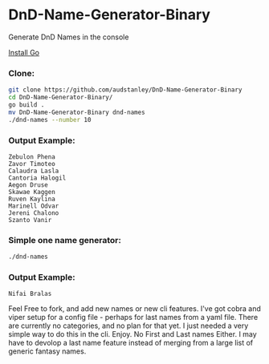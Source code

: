 # DnD-Name-Generator-Binary
Generate DnD Names in the console

[Install Go](https://go.dev/doc/install)

### Clone:
```bash
git clone https://github.com/audstanley/DnD-Name-Generator-Binary
cd DnD-Name-Generator-Binary/
go build .
mv DnD-Name-Generator-Binary dnd-names
./dnd-names --number 10
```

### Output Example:
```
Zebulon Phena
Zavor Timoteo
Calaudra Lasla
Cantoria Halogil
Aegon Druse
Skawae Kaggen
Ruven Kaylina
Marinell Odvar
Jereni Chalono
Szanto Vanir
```

### Simple one name generator:

```bash
./dnd-names
```

### Output Example:
```
Nifai Bralas
```

Feel Free to fork, and add new names or new cli features. I've got cobra and viper setup for a config file - perhaps for last names from a yaml file. There are currently no categories, and no plan for that yet. I just needed a very simple way to do this in the cli. Enjoy. No First and Last names Either. I may have to devolop a last name feature instead of merging from a large list of generic fantasy names.